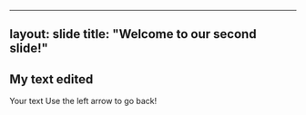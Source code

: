 
---
layout: slide
title: "Welcome to our second slide!"
---
My text edited
---
Your text
Use the left arrow to go back!
